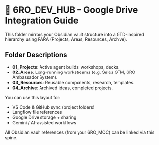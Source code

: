 # 🧱 6RO_DEV_HUB – Google Drive Integration Guide

This folder mirrors your Obsidian vault structure into a GTD-inspired hierarchy using PARA (Projects, Areas, Resources, Archive).

## Folder Descriptions

- **01_Projects**: Active agent builds, workshops, decks.
- **02_Areas**: Long-running workstreams (e.g. Sales GTM, 6RO Ambassador System).
- **03_Resources**: Reusable components, research, templates.
- **04_Archive**: Archived ideas, completed projects.

You can use this layout for:
- VS Code & GitHub sync (project folders)
- Langflow file references
- Google Drive storage + sharing
- Gemini / AI-assisted workflows

All Obsidian vault references (from your 6RO_MOC) can be linked via this spine.
